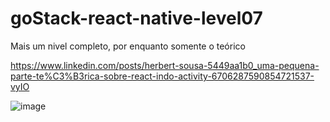# goStack-react-native-level07

Mais um nivel completo, por enquanto somente o teórico

https://www.linkedin.com/posts/herbert-sousa-5449aa1b0_uma-pequena-parte-te%C3%B3rica-sobre-react-indo-activity-6706287590854721537-vyIO

![image](https://user-images.githubusercontent.com/63599156/91759312-d727d880-eba7-11ea-8566-7e2219de1d9e.png)
